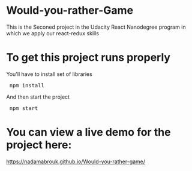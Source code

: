  # Would-you-rather-Game
 This is the Seconed project in the Udacity React Nanodegree program in which we apply our react-redux skills
 
 # To get this project runs properly 
 You'll have to install set of libraries
 <pre> npm install </pre>
 
 And then start the project 
 
 <pre> npm start </pre>
 
 # You can view a live demo for the project here:
 https://nadamabrouk.github.io/Would-you-rather-game/
 
